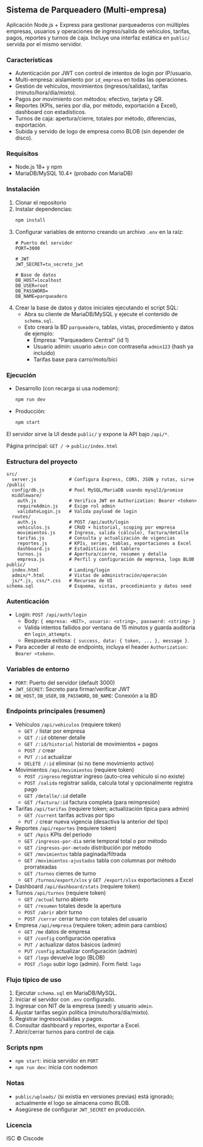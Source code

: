 ## Sistema de Parqueadero (Multi-empresa)

Aplicación Node.js + Express para gestionar parqueaderos con múltiples empresas, usuarios y operaciones de ingreso/salida de vehículos, tarifas, pagos, reportes y turnos de caja. Incluye una interfaz estática en `public/` servida por el mismo servidor.

### Características
- Autenticación por JWT con control de intentos de login por IP/usuario.
- Multi-empresa: aislamiento por `id_empresa` en todas las operaciones.
- Gestión de vehículos, movimientos (ingresos/salidas), tarifas (minuto/hora/día/mixto).
- Pagos por movimiento con métodos: efectivo, tarjeta y QR.
- Reportes (KPIs, series por día, por método, exportación a Excel), dashboard con estadísticos.
- Turnos de caja: apertura/cierre, totales por método, diferencias, exportación.
- Subida y servido de logo de empresa como BLOB (sin depender de disco).

### Requisitos
- Node.js 18+ y npm
- MariaDB/MySQL 10.4+ (probado con MariaDB)

### Instalación
1. Clonar el repositorio
2. Instalar dependencias:
   ```bash
   npm install
   ```
3. Configurar variables de entorno creando un archivo `.env` en la raíz:
   ```env
   # Puerto del servidor
   PORT=3000

   # JWT
   JWT_SECRET=tu_secreto_jwt

   # Base de datos
   DB_HOST=localhost
   DB_USER=root
   DB_PASSWORD=
   DB_NAME=parqueadero
   ```
4. Crear la base de datos y datos iniciales ejecutando el script SQL:
   - Abra su cliente de MariaDB/MySQL y ejecute el contenido de `schema.sql`.
   - Esto creará la BD `parqueadero`, tablas, vistas, procedimiento y datos de ejemplo:
     - Empresa: "Parqueadero Central" (id 1)
     - Usuario admin: usuario `admin` con contraseña `admin123` (hash ya incluido)
     - Tarifas base para carro/moto/bici

### Ejecución
- Desarrollo (con recarga si usa nodemon):
  ```bash
  npm run dev
  ```
- Producción:
  ```bash
  npm start
  ```
El servidor sirve la UI desde `public/` y expone la API bajo `/api/*`.

Página principal: `GET /` -> `public/index.html`

### Estructura del proyecto
```
src/
  server.js            # Configura Express, CORS, JSON y rutas, sirve /public
  config/db.js         # Pool MySQL/MariaDB usando mysql2/promise
  middleware/
    auth.js            # Verifica JWT en Authorization: Bearer <token>
    requireAdmin.js    # Exige rol admin
    validateLogin.js   # Valida payload de login
  routes/
    auth.js            # POST /api/auth/login
    vehiculos.js       # CRUD + historial, scoping por empresa
    movimientos.js     # Ingreso, salida (cálculo), factura/detalle
    tarifas.js         # Consulta y actualización de vigencias
    reportes.js        # KPIs, series, tablas, exportaciones a Excel
    dashboard.js       # Estadísticas del tablero
    turnos.js          # Apertura/cierre, resumen y detalle
    empresa.js         # Perfil y configuración de empresa, logo BLOB
public/
  index.html           # Landing/login
  admin/*.html         # Vistas de administración/operación
  js/*.js, css/*.css   # Recursos de UI
schema.sql             # Esquema, vistas, procedimiento y datos seed
```

### Autenticación
- Login: `POST /api/auth/login`
  - Body: `{ empresa: <NIT>, usuario: <string>, password: <string> }`
  - Valida intentos fallidos por ventana de 15 minutos y guarda auditoría en `login_attempts`.
  - Respuesta exitosa: `{ success, data: { token, ... }, message }`.
- Para acceder al resto de endpoints, incluya el header `Authorization: Bearer <token>`.

### Variables de entorno
- `PORT`: Puerto del servidor (default 3000)
- `JWT_SECRET`: Secreto para firmar/verificar JWT
- `DB_HOST`, `DB_USER`, `DB_PASSWORD`, `DB_NAME`: Conexión a la BD

### Endpoints principales (resumen)
- Vehículos `/api/vehiculos` (requiere token)
  - `GET /` listar por empresa
  - `GET /:id` obtener detalle
  - `GET /:id/historial` historial de movimientos + pagos
  - `POST /` crear
  - `PUT /:id` actualizar
  - `DELETE /:id` eliminar (si no tiene movimiento activo)
- Movimientos `/api/movimientos` (requiere token)
  - `POST /ingreso` registrar ingreso (auto-crea vehículo si no existe)
  - `POST /salida` registrar salida, calcula total y opcionalmente registra pago
  - `GET /detalle/:id` detalle
  - `GET /factura/:id` factura completa (para reimpresión)
- Tarifas `/api/tarifas` (requiere token; actualización típica para admin)
  - `GET /current` tarifas activas por tipo
  - `PUT /` crear nueva vigencia (desactiva la anterior del tipo)
- Reportes `/api/reportes` (requiere token)
  - `GET /kpis` KPIs del periodo
  - `GET /ingresos-por-dia` serie temporal total o por método
  - `GET /ingresos-por-metodo` distribución por método
  - `GET /movimientos` tabla paginada/filtrada
  - `GET /movimientos-ajustados` tabla con columnas por método prorrateadas
  - `GET /turnos` cierres de turno
  - `GET /turnos/export/xlsx` y `GET /export/xlsx` exportaciones a Excel
- Dashboard `/api/dashboard/stats` (requiere token)
- Turnos `/api/turnos` (requiere token)
  - `GET /actual` turno abierto
  - `GET /resumen` totales desde la apertura
  - `POST /abrir` abrir turno
  - `POST /cerrar` cerrar turno con totales del usuario
- Empresa `/api/empresa` (requiere token; admin para cambios)
  - `GET /me` datos de empresa
  - `GET /config` configuración operativa
  - `PUT /` actualizar datos básicos (admin)
  - `PUT /config` actualizar configuración (admin)
  - `GET /logo` devuelve logo (BLOB)
  - `POST /logo` subir logo (admin). Form field: `logo`

### Flujo típico de uso
1. Ejecutar `schema.sql` en MariaDB/MySQL.
2. Iniciar el servidor con `.env` configurado.
3. Ingresar con NIT de la empresa (seed) y usuario `admin`.
4. Ajustar tarifas según política (minuto/hora/día/mixto).
5. Registrar ingresos/salidas y pagos.
6. Consultar dashboard y reportes, exportar a Excel.
7. Abrir/cerrar turnos para control de caja.

### Scripts npm
- `npm start`: inicia servidor en `PORT`
- `npm run dev`: inicia con nodemon

### Notas
- `public/uploads/` (si existía en versiones previas) está ignorado; actualmente el logo se almacena como BLOB.
- Asegúrese de configurar `JWT_SECRET` en producción.

### Licencia
ISC © Ciscode



